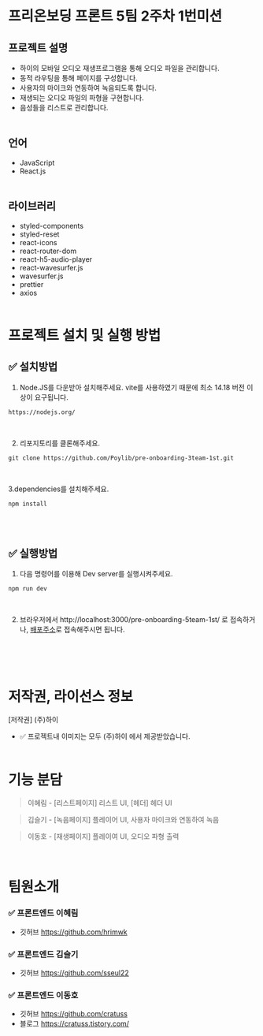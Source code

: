 # 프리온보딩 프론트 5팀 2주차 1번미션

## 프로젝트 설명

- 하이의 모바일 오디오 재생프로그램을 통해 오디오 파일을 관리합니다.
- 동적 라우팅을 통해 페이지를 구성합니다.
- 사용자의 마이크와 연동하여 녹음되도록 합니다.
- 재생되는 오디오 파일의 파형을 구현합니다.
- 음성들을 리스트로 관리합니다.
  <br/>
  <br/>

## 언어

- JavaScript
- React.js
  <br/>
  <br/>

## 라이브러리

- styled-components
- styled-reset
- react-icons
- react-router-dom
- react-h5-audio-player
- react-wavesurfer.js
- wavesurfer.js
- prettier
- axios
  <br/>
  <br/>

# 프로젝트 설치 및 실행 방법

## ✅ 설치방법

1. Node.JS를 다운받아 설치해주세요. vite를 사용하였기 때문에 최소 14.18 버전 이상이 요구됩니다.

```
https://nodejs.org/
```

<br/>

2. 리포지토리를 클론해주세요.<br/>

```
git clone https://github.com/Poylib/pre-onboarding-3team-1st.git
```

<br/>

3.dependencies를 설치해주세요.

```
npm install
```

<br/>
<br/>

## ✅ 실행방법

1. 다음 명령어를 이용해 Dev server를 실행시켜주세요.

```
npm run dev
```

<br/>

2. 브라우저에서 http://localhost:3000/pre-onboarding-5team-1st/ 로 접속하거나,
[배포주소](https://cratuss.github.io/pre-onboarding-5team-1st/)로 접속해주시면 됩니다.

   <br/>
   <br/>
   <br/>

# 저작권, 라이선스 정보

[저작권] (주)하이
<br/>

- ✅ 프로젝트내 이미지는 모두 (주)하이 에서 제공받았습니다.
  <br/>
  <br/>

# 기능 분담

> 이혜림 - [리스트페이지] 리스트 UI, [헤더] 헤더 UI

> 김슬기 - [녹음페이지] 플레이어 UI, 사용자 마이크와 연동하여 녹음

> 이동호 - [재생페이지] 플레이여 UI, 오디오 파형 출력

<br/>

# 팀원소개

### ✅ 프론트엔드 이혜림

- 깃허브 https://github.com/hrimwk

### ✅ 프론트엔드 김슬기

- 깃허브 https://github.com/sseul22

### ✅ 프론트엔드 이동호

- 깃허브 https://github.com/cratuss
- 블로그 https://cratuss.tistory.com/
